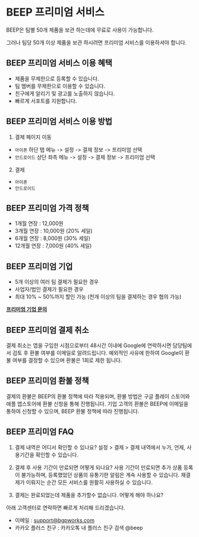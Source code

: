 # BEEP 프리미엄 서비스

BEEP은 팀별 50개 제품을 보관 하는데에 무료로 사용이 가능합니다.

그러나 팀당 50개 이상 제품을 보관 하시려면 프리미엄 서비스를 이용하셔야 합니다.

## BEEP 프리미엄 서비스 이용 혜택
- 제품을 무제한으로 등록할 수 있습니다.
- 팀 멤버를 무제한으로 이용할 수 있습니다.
- 친구에게 알리기 및 광고를 노출하지 않습니다.
- 빠르게 서포트를 지원합니다.

## BEEP 프리미엄 서비스 이용 방법
1. 결제 페이지 이동
  * `아이폰` 하단 탭 메뉴 -> 설정 -> 결제 정보 -> 프리미엄 선택
  * `안드로이드` 상단 좌측 메뉴 -> 설정 -> 결제 정보 -> 프리미엄 선택 

2. 결제
  * `아이폰`
  * `안드로이드`

## BEEP 프리미엄 가격 정책
-  1개월 연장 : 12,000원
-  3개월 연장 : 10,000원 (20% 세일)
-  6개월 연장 :  8,000원 (30% 세일)
- 12개월 연장 :  7,000원 (40% 세일)


## BEEP 프리미엄 기업
- 5개 이상의 여러 팀 결제가 필요한 경우
- 사업자/법인 결제가 필요한 경우
- 최대 10% ~ 50%까지 할인 가능 (천개 이상의 팀을 결제하는 경우 협의 가능)

 **[프리미엄 기업 문의](https://docs.google.com/forms/d/1DOHecO-1xbndQIck90HuNhBJoJuh9Ez0pALEgWLZU7Q)**

## BEEP 프리미엄 결제 취소
결제 취소는 앱을 구입한 시점으로부터 48시간 이내에 Google에 연락하시면 담당팀에서 검토 후 환불 여부를 이메일로 알려드립니다.
예외적인 사유에 한하여 Google이 환불 여부를 결정할 수 있으며 환불은 1회로 제한 됩니다.

## BEEP 프리미엄 환불 정책
결제의 환불은 BEEP의 환불 정책에 따라 적용되며, 환불 방법은 구글 플레이 스토어와 애플 앱스토어에 환불 신청을 통해 진행됩니다.
기업 고객의 환불은 BEEP에 이메일을 통하여 신청할 수 있으며, BEEP 환불 정책에 따라 진행됩니다.

## BEEP 프리미엄 FAQ
1. 결제 내역은 어디서 확인할 수 있나요?
설정 > 결제 > 결제 내역에서 누가, 언제, 사용기간을 확인할 수 있습니다.

2. 결제 후 사용 기간이 만료되면 어떻게 되나요?
사용 기간이 만료되면 추가 상품 등록이 불가능하며, 등록했었던 상품의 유통기한 알림은 계속 사용할 수 있습니다.
재결제가 이뤄지는 순간 모든 서비스를 원활히 사용하실 수 있습니다.

3. 결제는 완료되었는데 제품을 추가할수 없습니다. 어떻게 해야 하나요?

아래 고객센터로 연락하면 빠르게 처리해 드리겠습니다.
 * 이메일 : support@bgpworks.com
 * 카카오 플러스 친구 : 카카오톡 내 플러스 친구 검색 @beep




